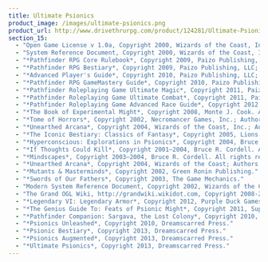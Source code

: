 ```yaml
---
title: Ultimate Psionics
product_image: /images/ultimate-psionics.png
product_url: http://www.drivethrurpg.com/product/124281/Ultimate-Psionics
section_15:
  - "Open Game License v 1.0a, Copyright 2000, Wizards of the Coast, Inc."
  - "System Reference Document, Copyright 2000, Wizards of the Coast, Inc.; Authors Jonathan Tweet, Monte Cook, Skip Williams, based on material by E. Gary Gygax and Dave Arneson."
  - "*Pathfinder RPG Core Rulebook*, Copyright 2009, Paizo Publishing, LLC; Author: Jason Bulmahn, based on material by Jonathan Tweet, Monte Cook, and Skip Williams."
  - "*Pathfinder RPG Bestiary*, Copyright 2009, Paizo Publishing, LLC; Author: Jason Bulmahn, based on material by Jonathan Tweet, Monte Cook, and Skip Williams."
  - "*Advanced Player's Guide*, Copyright 2010, Paizo Publishing, LLC; Author: Jason Bulmahn."
  - "*Pathfinder RPG GameMastery Guide*, Copyright 2010, Paizo Publishing, LLC; Author: Cam Banks, Wolfgang Baur, Jason Bulmahn, Jim Butler, Eric Cagle, Graeme Davis, Adam Daigle, Joshua J. Frost, James Jacobs, Kenneth Hite, Steven Kenson, Robin Laws, Tito Leati, Rob McCreary, Hal Maclean, Colin McComb, Jason Nelson, David Noonan, Richard Pett, Rich Redman, Sean K Reynolds, F. Wesley Schneider, Amber Scott, Doug Seacat, Mike Selinker, Lisa Stevens, James L. Sutter, Russ Taylor, Penny Williams, Skip Williams, Teeuwynn Woodruff."
  - "*Pathfinder Roleplaying Game Ultimate Magic*, Copyright 2011, Paizo Publishing, LLC; Authors: Jason Bulmahn, Tim Hitchcock, Colin McComb, Rob McCreary, Jason Nelson, Stephen Radney-MacFarland, Sean K Reynolds, Owen K.C. Stephens, and Russ Taylor."
  - "*Pathfinder Roleplaying Game Ultimate Combat*, Copyright 2011, Paizo Publishing, LLC; Authors: Dennis Baker, Jesse Benner, Benjamin Bruck, Jason Bulmahn, Brian J. Cortijo, Jim Groves, Tim Hitchcock, Richard A. Hunt, Colin McComb, Jason Nelson, Tom Phillips, Patrick Renie, Sean K Reynolds, and Russ Taylor."
  - "*Pathfinder Roleplaying Game Advanced Race Guide*, Copyright 2012, Paizo Publishing, LLC; Authors: Dennis Baker, Jesse Benner, Benjamin Bruck, Jason Bulmahn, Adam Daigle, Jim Groves, Tim Hitchcock, Hal MacLean, Jason Nelson, Stephen Radney-MacFarland, Owen K.C. Stephens, Todd Stewart, and Russ Taylor."
  - "*The Book of Experimental Might*, Copyright 2008, Monte J. Cook. All rights reserved."
  - "*Tome of Horrors*, Copyright 2002, Necromancer Games, Inc.; Authors: Scott Greene, with Clark Peterson, Erica Balsley, Kevin Baase, Casey Christofferson, Lance Hawvermale, Travis Hawvermale, Patrick Lawinger, and Bill Webb; Based on original content from TSR."
  - "*Unearthed Arcana*, Copyright 2004, Wizards of the Coast, Inc.; Authors Andy Collins, Jesse Decker, David Noonan, Rich Redman"
  - "*The Iconic Bestiary: Classics of Fantasy*, Copyright 2005, Lions Den Press; Author Ari Marmell"
  - "*Hyperconscious: Explorations in Psionics*, Copyright 2004, Bruce R Cordell. All rights reserved."
  - "*If Thoughts Could Kill*, Copyright 2001–2004, Bruce R. Cordell. All rights reserved."
  - "*Mindscapes*, Copyright 2003–2004, Bruce R. Cordell. All rights reserved."
  - "*Unearthed Arcana*, Copyright 2004, Wizards of the Coast; Authors Andy Collins, Jesse Decker, David Noonan, Rich Redman"
  - "*Mutants & Masterminds*, Copyright 2002, Green Ronin Publishing."
  - "*Swords of Our Fathers*, Copyright 2003, The Game Mechanics."
  - "Modern System Reference Document, Copyright 2002, Wizards of the Coast, Inc.; Authors Bill Slavicsek, Jeff Grubb, Rich Redman, Charles Ryan, based on material by Jonathan Tweet, Monte Cook, Skip Williams, Richard Baker,Peter Adkison, Bruce R. Cordell, John Tynes, Andy Collins, and JD Wiker"
  - "The Grand OGL Wiki, http://grandwiki.wikidot.com, Copyright 2008-2011 Purple Duck Games; Authors: Mark Gedak, Alex Schroeder, Joel Arellano, George Fields, Yair Rezek, Mike Whalen, Shane O'Connor, Mike Rickard, John Whamond, Bill Browne, Eric Williamson, Slatz Grubnik, Charles R. Wenzler Jr, John Fraser, Jonathon Thompson, Thomas Boxall."
  - "*Legendary VI: Legendary Armor*, Copyright 2012, Purple Duck Games; Author: Marc Radle."
  - "*The Genius Guide To: Feats of Psionic Might*, Copyright 2011, Super Genius Games. Author: Owen K.C. Stephens"
  - "*Pathfinder Companion: Sargava, the Lost Colony*, Copyright 2010, Paizo Publishing, LLC; Author: JD Wiker."
  - "*Psionics Unleashed*, Copyright 2010, Dreamscarred Press."
  - "*Psionic Bestiary*, Copyright 2013, Dreamscarred Press."
  - "*Psionics Augmented*, Copyright 2013, Dreamscarred Press."
  - "*Ultimate Psionics*, Copyright 2013, Dreamscarred Press."
---
```

